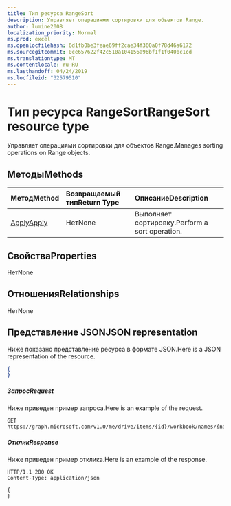 ```yaml
---
title: Тип ресурса RangeSort
description: Управляет операциями сортировки для объектов Range.
author: lumine2008
localization_priority: Normal
ms.prod: excel
ms.openlocfilehash: 6d1fb0be3feae69ff2cae34f360a0f78d46a6172
ms.sourcegitcommit: 0ce657622f42c510a104156a96bf1f1f040bc1cd
ms.translationtype: MT
ms.contentlocale: ru-RU
ms.lasthandoff: 04/24/2019
ms.locfileid: "32579510"
---
```

# <a name="rangesort-resource-type"></a><span data-ttu-id="51347-103">Тип ресурса RangeSort</span><span class="sxs-lookup"><span data-stu-id="51347-103">RangeSort resource type</span></span>

<span data-ttu-id="51347-104">Управляет операциями сортировки для объектов Range.</span><span class="sxs-lookup"><span data-stu-id="51347-104">Manages sorting operations on Range objects.</span></span>


## <a name="methods"></a><span data-ttu-id="51347-105">Методы</span><span class="sxs-lookup"><span data-stu-id="51347-105">Methods</span></span>

| <span data-ttu-id="51347-106">Метод</span><span class="sxs-lookup"><span data-stu-id="51347-106">Method</span></span>           | <span data-ttu-id="51347-107">Возвращаемый тип</span><span class="sxs-lookup"><span data-stu-id="51347-107">Return Type</span></span>    |<span data-ttu-id="51347-108">Описание</span><span class="sxs-lookup"><span data-stu-id="51347-108">Description</span></span>|
|:---------------|:--------|:----------|
|[<span data-ttu-id="51347-109">Apply</span><span class="sxs-lookup"><span data-stu-id="51347-109">Apply</span></span>](../api/rangesort-apply.md)|<span data-ttu-id="51347-110">Нет</span><span class="sxs-lookup"><span data-stu-id="51347-110">None</span></span>|<span data-ttu-id="51347-111">Выполняет сортировку.</span><span class="sxs-lookup"><span data-stu-id="51347-111">Perform a sort operation.</span></span>|

## <a name="properties"></a><span data-ttu-id="51347-112">Свойства</span><span class="sxs-lookup"><span data-stu-id="51347-112">Properties</span></span>
<span data-ttu-id="51347-113">Нет</span><span class="sxs-lookup"><span data-stu-id="51347-113">None</span></span>

## <a name="relationships"></a><span data-ttu-id="51347-114">Отношения</span><span class="sxs-lookup"><span data-stu-id="51347-114">Relationships</span></span>
<span data-ttu-id="51347-115">Нет</span><span class="sxs-lookup"><span data-stu-id="51347-115">None</span></span>

## <a name="json-representation"></a><span data-ttu-id="51347-116">Представление JSON</span><span class="sxs-lookup"><span data-stu-id="51347-116">JSON representation</span></span>

<span data-ttu-id="51347-117">Ниже показано представление ресурса в формате JSON.</span><span class="sxs-lookup"><span data-stu-id="51347-117">Here is a JSON representation of the resource.</span></span>

<!-- {
  "blockType": "resource",
  "baseType": "microsoft.graph.entity",
  "optionalProperties": [

  ],
  "@odata.type": "microsoft.graph.workbookRangeSort"
}-->

```json
{
}
```

##### <a name="request"></a><span data-ttu-id="51347-118">Запрос</span><span class="sxs-lookup"><span data-stu-id="51347-118">Request</span></span>
<span data-ttu-id="51347-119">Ниже приведен пример запроса.</span><span class="sxs-lookup"><span data-stu-id="51347-119">Here is an example of the request.</span></span>

<!--{
  "blockType": "request",
  "name": "range_sort"
}-->
```http
GET https://graph.microsoft.com/v1.0/me/drive/items/{id}/workbook/names/{name}/range/sort
```

##### <a name="response"></a><span data-ttu-id="51347-120">Отклик</span><span class="sxs-lookup"><span data-stu-id="51347-120">Response</span></span>
<span data-ttu-id="51347-121">Ниже приведен пример отклика.</span><span class="sxs-lookup"><span data-stu-id="51347-121">Here is an example of the response.</span></span> 
<!-- {
  "blockType": "response",
  "truncated": true,
  "@odata.type": "microsoft.graph.workbookRangeSort"
} -->
```http
HTTP/1.1 200 OK
Content-Type: application/json

{
}
```


<!-- uuid: 8fcb5dbc-d5aa-4681-8e31-b001d5168d79
2015-10-25 14:57:30 UTC -->
<!-- {
  "type": "#page.annotation",
  "description": "RangeSort resource",
  "keywords": "",
  "section": "documentation",
  "tocPath": ""
}-->
